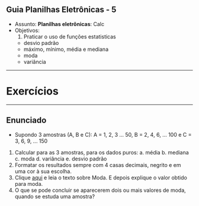 ## Guia Planilhas Eletrônicas - 5

- Assunto: **Planilhas eletrônicas**: Calc
- Objetivos:
  1. Praticar o uso de funções estatisticas
    - desvio padrão
    - máximo,  mínimo, média e mediana
    - moda
    - variância
 
---
# Exercícios

---
## Enunciado
- Supondo 3 amostras (A, B e C): 
A = 1, 2, 3 ... 50, B = 2, 4, 6, ... 100 e C = 3, 6, 9, ... 150
1. Calcular para as 3 amostras, para os dados puros:
   a. média b. mediana c. moda d. variância e. desvio padrão
2. Formatar os resultados sempre com 4 casas decimais, negrito e em uma cor à sua escolha.
3. Clique [aqui](http://www.cultura.ufpa.br/dicas/biome/bioamos.htm#moda) e leia o texto sobre Moda. 
E depois explique o valor obtido para moda. 
5. O que se pode concluir se aparecerem dois ou mais valores de moda, quando se estuda uma amostra?
